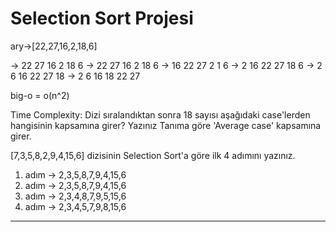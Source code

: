 # Selection Sort Projesi
ary->[22,27,16,2,18,6]

-> 22 27 16 2 18 6
-> 22 27 16 2 18 6 
-> 16 22 27 2 1 6
-> 2  16 22 27 18 6
-> 2  6  16 22 27 18
-> 2  6  16 18 22 27

big-o = o(n^2) 

Time Complexity: Dizi sıralandıktan sonra 18 sayısı aşağıdaki case'lerden hangisinin kapsamına girer? Yazınız 
Tanıma göre 'Average case' kapsamına girer.

[7,3,5,8,2,9,4,15,6] dizisinin Selection Sort'a göre ilk 4 adımını yazınız.

1. adım -> 2,3,5,8,7,9,4,15,6
2. adım -> 2,3,5,8,7,9,4,15,6
3. adım -> 2,3,4,8,7,9,5,15,6
4. adım -> 2,3,4,5,7,9,8,15,6
-----------------------------------------------------------------------------------------------------------------------------------------